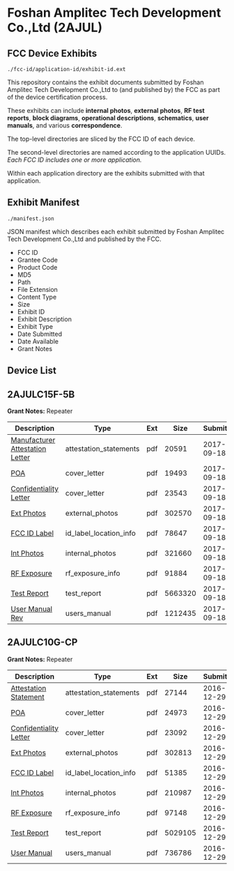 # Foshan Amplitec Tech Development Co.,Ltd (2AJUL)
## FCC Device Exhibits

```
./fcc-id/application-id/exhibit-id.ext
```

This repository contains the exhibit documents submitted by Foshan Amplitec Tech Development Co.,Ltd to (and published by) the FCC as part of the device certification process.

These exhibits can include **internal photos**, **external photos**, **RF test reports**, **block diagrams**, **operational descriptions**, **schematics**, **user manuals**, and various **correspondence**.

The top-level directories are sliced by the FCC ID of each device.

The second-level directories are named according to the application UUIDs. *Each FCC ID includes one or more application.*

Within each application directory are the exhibits submitted with that application. 

## Exhibit Manifest

```
./manifest.json
```

JSON manifest which describes each exhibit submitted by Foshan Amplitec Tech Development Co.,Ltd and published by the FCC.

- FCC ID
- Grantee Code
- Product Code
- MD5
- Path
- File Extension
- Content Type
- Size
- Exhibit ID
- Exhibit Description
- Exhibit Type
- Date Submitted
- Date Available
- Grant Notes

## Device List
## 2AJULC15F-5B
**Grant Notes:** Repeater

| Description | Type | Ext | Size | Submitted | Available |
| ----------- | ---- | --- | ---- | --------- | --------- |
| [Manufacturer Attestation Letter](2AJULC15F-5B/a8b570354f7118580001dc522e151352/3567268.pdf) | attestation_statements | pdf | 20591 | 2017-09-18 | 2017-09-18 |
| [POA](2AJULC15F-5B/a8b570354f7118580001dc522e151352/3567264.pdf) | cover_letter | pdf | 19493 | 2017-09-18 | 2017-09-18 |
| [Confidentiality Letter](2AJULC15F-5B/a8b570354f7118580001dc522e151352/3567265.pdf) | cover_letter | pdf | 23543 | 2017-09-18 | 2017-09-18 |
| [Ext Photos](2AJULC15F-5B/a8b570354f7118580001dc522e151352/3567272.pdf) | external_photos | pdf | 302570 | 2017-09-18 | 2017-09-18 |
| [FCC ID Label](2AJULC15F-5B/a8b570354f7118580001dc522e151352/3567276.pdf) | id_label_location_info | pdf | 78647 | 2017-09-18 | 2017-09-18 |
| [Int Photos](2AJULC15F-5B/a8b570354f7118580001dc522e151352/3567277.pdf) | internal_photos | pdf | 321660 | 2017-09-18 | 2017-09-18 |
| [RF Exposure](2AJULC15F-5B/a8b570354f7118580001dc522e151352/3567300.pdf) | rf_exposure_info | pdf | 91884 | 2017-09-18 | 2017-09-18 |
| [Test Report](2AJULC15F-5B/a8b570354f7118580001dc522e151352/3567292.pdf) | test_report | pdf | 5663320 | 2017-09-18 | 2017-09-18 |
| [User Manual Rev](2AJULC15F-5B/a8b570354f7118580001dc522e151352/3567389.pdf) | users_manual | pdf | 1212435 | 2017-09-18 | 2017-09-18 |
## 2AJULC10G-CP
**Grant Notes:** Repeater

| Description | Type | Ext | Size | Submitted | Available |
| ----------- | ---- | --- | ---- | --------- | --------- |
| [Attestation Statement](2AJULC10G-CP/e358d5ecdfe88962a3c972b13ef75ffc/3243428.pdf) | attestation_statements | pdf | 27144 | 2016-12-29 | 2016-12-29 |
| [POA](2AJULC10G-CP/e358d5ecdfe88962a3c972b13ef75ffc/3243426.pdf) | cover_letter | pdf | 24973 | 2016-12-29 | 2016-12-29 |
| [Confidentiality Letter](2AJULC10G-CP/e358d5ecdfe88962a3c972b13ef75ffc/3243427.pdf) | cover_letter | pdf | 23092 | 2016-12-29 | 2016-12-29 |
| [Ext Photos](2AJULC10G-CP/e358d5ecdfe88962a3c972b13ef75ffc/3243430.pdf) | external_photos | pdf | 302813 | 2016-12-29 | 2016-12-29 |
| [FCC ID Label](2AJULC10G-CP/e358d5ecdfe88962a3c972b13ef75ffc/3243431.pdf) | id_label_location_info | pdf | 51385 | 2016-12-29 | 2016-12-29 |
| [Int Photos](2AJULC10G-CP/e358d5ecdfe88962a3c972b13ef75ffc/3243432.pdf) | internal_photos | pdf | 210987 | 2016-12-29 | 2016-12-29 |
| [RF Exposure](2AJULC10G-CP/e358d5ecdfe88962a3c972b13ef75ffc/3243436.pdf) | rf_exposure_info | pdf | 97148 | 2016-12-29 | 2016-12-29 |
| [Test Report](2AJULC10G-CP/e358d5ecdfe88962a3c972b13ef75ffc/3243438.pdf) | test_report | pdf | 5029105 | 2016-12-29 | 2016-12-29 |
| [User Manual](2AJULC10G-CP/e358d5ecdfe88962a3c972b13ef75ffc/3243439.pdf) | users_manual | pdf | 736786 | 2016-12-29 | 2016-12-29 |
